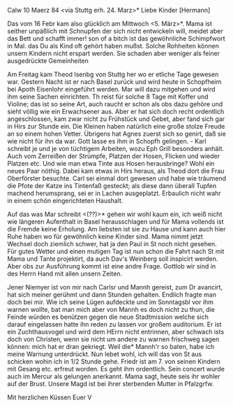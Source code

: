 Calw 10 Maerz 84
 <via Stuttg erh. 24. Marz>*
Liebe Kinder [Hermann]

Das vom 16 Febr kam also glücklich am Mittwoch <5. März>*. Mama ist seither unpäßlich mit Schnupfen der sich nicht entwickeln will, meidet aber das Bett und schafft immer! son of a bitch ist das gewöhnliche Schimpfwort in Mal. das Du als Kind oft gehört haben mußst. Solche Rohheiten können unsern Kindern nicht erspart werden. Sie schaden aber weniger als feiner ausgedrückte Gemeinheiten

Am Freitag kam Theod Isenbg von Stuttg her wo er etliche Tage gewesen war. Gestern Nacht ist er nach Basel zurück und wird heute in Schopfheim bei Apoth Eisenlohr eingeführt werden. Mar will dazu mitgehen und wird ihm seine Sachen einrichten. Th reist für solche 8 Tage mit Koffer und Violine; das ist so seine Art, auch raucht er schon als obs dazu gehöre und sieht völlig wie ein Erwachsener aus. Aber er hat sich doch recht ordentlich angeschlossen, kam zwar nicht zu Frühstück und Gebet, aber fand sich gar in Hirs zur Stunde ein. Die Kleinen haben natürlich eine große stolze Freude an so einem hohen Vetter. Übrigens hat Agnes zuerst sich so genirt, daß sie wie nicht für ihn da war. Gott lasse es ihm in Schopfh gelingen. - Karl schreibt je und je von tüchtigem Arbeiten, wozu Eph Grill besonders anhält. Auch vom Zerreißen der Strümpfe, Platzen der Hosen, Flicken und wieder Platzen etc. Und wie man etwa Tinte aus Hosen herausbringe? Wohl ein neues Paar nöthig. Dabei kam etwas in Hirs heraus, als Theod dort die Frau Oberförster besuchte. Carl sei einmal dort gewesen und habe wie träumend die Pfote der Katze ins Tintenfaß gesteckt; als diese dann überall Tupfen machend herumsprang, sei er in Lachen ausgeplatzt. Erbaulich nicht wahr in einem schön eingerichteten Haushalt.

Auf das was Mar schreibt <(??)>* gehen wir wohl kaum ein, ich weiß nicht wie längeren Aufenthalt in Basel herausschlagen und für Mama vollends ist die Fremde keine Erholung. Am liebsten ist sie zu Hause und kann auch hier Ruhe haben wo für gewöhnlich keine Kinder sind. Mama nimmt jetzt Wechsel doch ziemlich schwer, hat ja den Paul in St noch nicht gesehen. Für gutes Wetter und einen mutigen Tag ist nun schon die Fahrt nach St mit Mama und Tante projektirt, da auch Dav's Weinberg soll inspicirt werden. Aber obs zur Ausführung kommt ist eine andre Frage. Gottlob wir sind in des Herrn Hand mit allen unsern Zeiten.

Jener Niemyer ist von mir nach Carlsr und Mannh gereist, zum Dr avancirt, hat sich meiner gerühmt und dann Stunden gehalten. Endlich fragte man doch bei mir. Wie ich seine Lügen aufdeckte und im Sonntagsbl vor ihm warnen wollte, bat man mich aber von Mannh es doch nicht zu thun, die Feinde würden es benützen gegen die neue Stadtmission welche sich darauf eingelassen hatte ihn reden zu lassen vor großem auditorium. Er ist ein Zuchthausvogel und wird dem HErrn nicht entrinnen, aber schwach ists doch von Christen, wenn sie nicht um andere zu warnen frischweg sagen können: mich hat er dran gekriegt. Weil die* Mannh'r so baten, habe ich meine Warnung unterdrückt. 
Nun lebet wohl, ich will das von St aus schicken wohin ich in 1/2 Stunde gehe. Friedr ist am 7. von seinen Kindern mit Gesang etc. erfreut worden. Es geht ihm ordentlich. Sein concert wurde auch im Mercur als gelungen anerkannt. Mama sagt, heute seis ihr wohler auf der Brust. Unsere Magd ist bei ihrer sterbenden Mutter in Pfalzgrfw.

 Mit herzlichen Küssen Euer V
